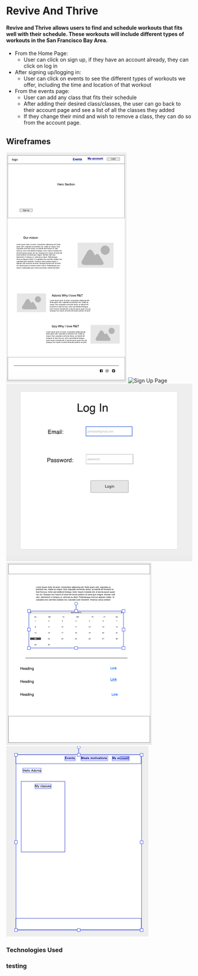 # Revive And Thrive

#### Revive and Thrive allows users to find and schedule workouts that fits well with their schedule. These workouts will include different types of workouts in the San Francisco Bay Area.


* From the Home Page:
    * User can click on sign up, if they have an account already, they can click on log in
* After signing up/logging in:
    * User can click on events to see the different types of workouts we offer, including the time and location of that workout
* From the events page:
    * User can add any class that fits their schedule
    * After adding their desired class/classes, the user can go back to their account page and see a list of all the classes they added
    * If they change their mind and wish to remove a class, they can do so from the account page. 

## Wireframes
![Home Page](/wireframeimages/homepage.png)
![Sign Up Page](/wireframeimages/signupq.png)
![Log In Page](/wireframeimages/login.png)
![Event Page](/wireframeimages/eventpage.png)
![Account Page](/wireframeimages/accountpage.png)


### Technologies Used

### testing
